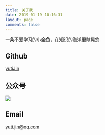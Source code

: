 ```yaml
---
title: 关于我
date: 2019-01-19 10:16:31
layout: page
comments: false
---
```



一条不爱学习的小金鱼，在知识的海洋里瞎晃悠




## Github

[yutiJin](https://github.com/yutiJin)

## 公众号

![](http://pic.yuti.site/yuti-logo-wechat.jpg)

## Email

yuti.jin@qq.com

